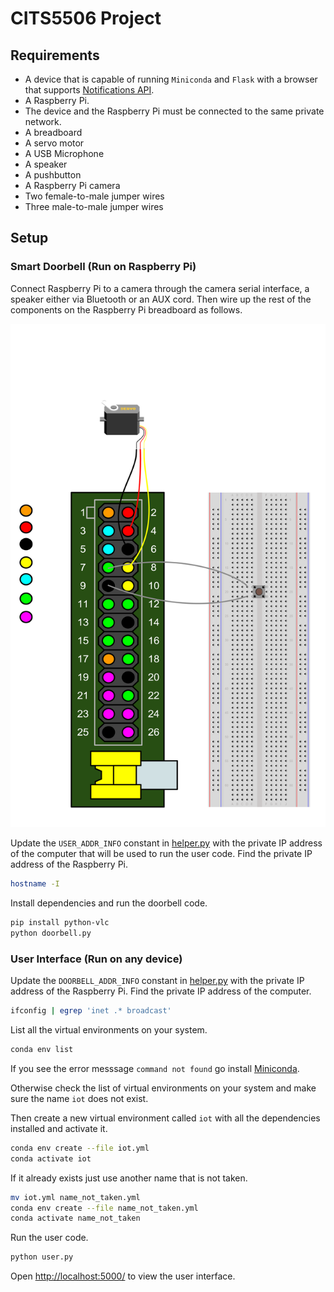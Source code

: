 # CITS5506 Project

## Requirements

* A device that is capable of running `Miniconda` and `Flask` with a browser that supports [Notifications API](https://developer.mozilla.org/en-US/docs/Web/API/Notifications_API#browser_compatibility).
* A Raspberry Pi.
* The device and the Raspberry Pi must be connected to the same private network.
* A breadboard
* A servo motor
* A USB Microphone
* A speaker
* A pushbutton
* A Raspberry Pi camera
* Two female-to-male jumper wires
* Three male-to-male jumper wires

## Setup

### Smart Doorbell (Run on Raspberry Pi)

Connect Raspberry Pi to a camera through the camera serial interface, a speaker either via Bluetooth or an AUX cord. Then wire up the rest of the components on the Raspberry Pi breadboard as follows.

![circuit](circuit.png)

Update the `USER_ADDR_INFO` constant in [helper.py](helper.py) with the private IP address of the computer that will be used to run the user code. Find the private IP address of the Raspberry Pi.

```bash
hostname -I
```

Install dependencies and run the doorbell code.

```bash
pip install python-vlc
python doorbell.py
```

### User Interface (Run on any device)

Update the `DOORBELL_ADDR_INFO` constant in [helper.py](helper.py) with the private IP address of the Raspberry Pi. Find the private IP address of the computer.

```bash
ifconfig | egrep 'inet .* broadcast'
```

List all the virtual environments on your system.

```bash
conda env list
```

If you see the error messsage `command not found` go install [Miniconda](https://docs.conda.io/en/latest/miniconda.html).

Otherwise check the list of virtual environments on your system and make sure the name `iot` does not exist.

Then create a new virtual environment called `iot` with all the dependencies installed and activate it.

```bash
conda env create --file iot.yml
conda activate iot
```

If it already exists just use another name that is not taken.

```bash
mv iot.yml name_not_taken.yml
conda env create --file name_not_taken.yml
conda activate name_not_taken
```

Run the user code.

```bash
python user.py
```

Open <http://localhost:5000/> to view the user interface.
